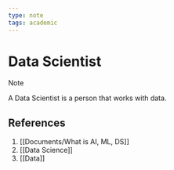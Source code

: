 ```yaml
---
type: note
tags: academic
---
```

# Data Scientist

> [!note] 
> A Data Scientist is a person that works with data.

## References
1. [[Documents/What is AI, ML, DS]]
2. [[Data Science]]
3. [[Data]]